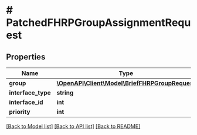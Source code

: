 # # PatchedFHRPGroupAssignmentRequest

## Properties

Name | Type | Description | Notes
------------ | ------------- | ------------- | -------------
**group** | [**\OpenAPI\Client\Model\BriefFHRPGroupRequest**](BriefFHRPGroupRequest.md) |  | [optional]
**interface_type** | **string** |  | [optional]
**interface_id** | **int** |  | [optional]
**priority** | **int** |  | [optional]

[[Back to Model list]](../../README.md#models) [[Back to API list]](../../README.md#endpoints) [[Back to README]](../../README.md)
